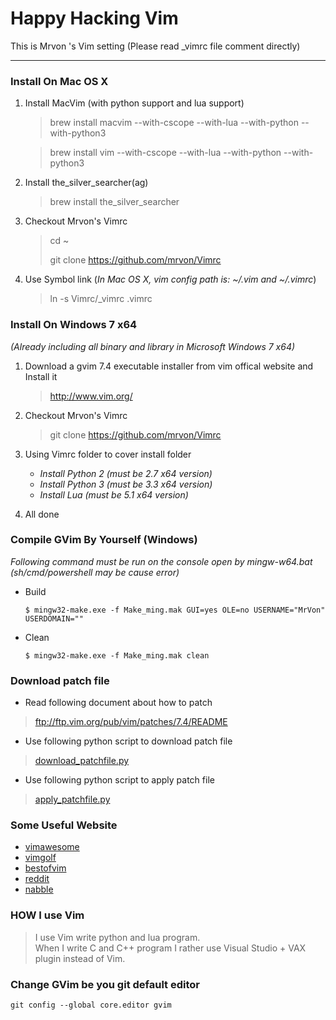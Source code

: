 # Happy Hacking Vim #
This is Mrvon 's Vim setting (Please read _vimrc file comment directly)

----------

### Install On Mac OS X ###

1. Install MacVim (with python support and lua support)

	> brew install macvim --with-cscope --with-lua --with-python --with-python3

	> brew install vim --with-cscope --with-lua --with-python --with-python3

2. Install the_silver_searcher(ag)
	> brew install the_silver_searcher

3. Checkout Mrvon's Vimrc
	> cd ~
	>
	> git clone https://github.com/mrvon/Vimrc

4. Use Symbol link (*In Mac OS X, vim config path is: ~/.vim and ~/.vimrc*)
	> ln -s Vimrc/_vimrc .vimrc

### Install On Windows 7 x64 ###
*(Already including all binary and library in Microsoft Windows 7 x64)*

1. Download a gvim 7.4 executable installer from vim offical website and Install it
	> http://www.vim.org/ 

2. Checkout Mrvon's Vimrc
	> git clone https://github.com/mrvon/Vimrc

3. Using Vimrc folder to cover install folder
	+ *Install Python 2 (must be 2.7 x64 version)*
	+ *Install Python 3 (must be 3.3 x64 version)*
	+ *Install Lua 	 (must be 5.1 x64 version)*

4. All done
 
### Compile GVim By Yourself (Windows) ###
*Following command must be run on the console open by mingw-w64.bat
 (sh/cmd/powershell may be cause error)*

+ Build

    `$ mingw32-make.exe -f Make_ming.mak GUI=yes OLE=no USERNAME="MrVon" USERDOMAIN=""`

+ Clean

    `$ mingw32-make.exe -f Make_ming.mak clean`

### Download patch file ###
* Read following document about how to patch

> ftp://ftp.vim.org/pub/vim/patches/7.4/README

* Use following python script to download patch file

> [download_patchfile.py](https://github.com/mrvon/Vimrc/blob/master/vim74/code/download_patchfile.py)

* Use following python script to apply patch file

> [apply_patchfile.py](https://github.com/mrvon/Vimrc/blob/master/vim74/code/apply_patchfile.py)

### Some Useful Website ###
+ [vimawesome](http://vimawesome.com/)
+ [vimgolf](http://vimgolf.com/)
+ [bestofvim](http://bestofvim.com/)
+ [reddit](http://www.reddit.com/r/vim/)
+ [nabble](http://vim.1045645.n5.nabble.com/)

### HOW I use Vim
> I use Vim write python and lua program.<br>
> When I write C and C++ program I rather
> use Visual Studio + VAX plugin instead of Vim.

### Change GVim be you git default editor
    git config --global core.editor gvim
